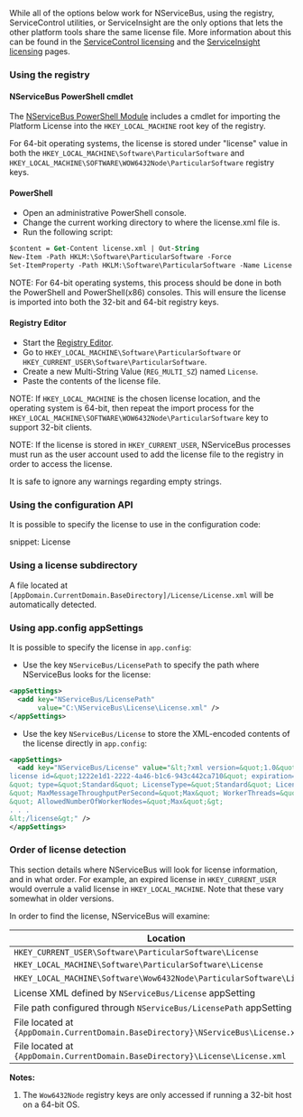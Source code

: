 While all of the options below work for NServiceBus, using the registry, ServiceControl utilities, or ServiceInsight are the only options that lets the other platform tools share the same license file. More information about this can be found in the
[ServiceControl licensing](/servicecontrol/license.md) and the  [ServiceInsight licensing](/serviceinsight/license.md) pages.

### Using the registry


#### NServiceBus PowerShell cmdlet

The [NServiceBus PowerShell Module](/nservicebus/operations/management-using-powershell.md) includes a cmdlet for importing the Platform License into the `HKEY_LOCAL_MACHINE` root key of the registry. 

For 64-bit operating systems, the license is stored under "license" value in both the `HKEY_LOCAL_MACHINE\Software\ParticularSoftware` and `HKEY_LOCAL_MACHINE\SOFTWARE\WOW6432Node\ParticularSoftware` registry keys.


#### PowerShell

* Open an administrative PowerShell console.
* Change the current working directory to where the license.xml file is.
* Run the following script:

```ps
$content = Get-Content license.xml | Out-String
New-Item -Path HKLM:\Software\ParticularSoftware -Force 
Set-ItemProperty -Path HKLM:\Software\ParticularSoftware -Name License -Force -Value $content
```

NOTE: For 64-bit operating systems, this process should be done in both the PowerShell and PowerShell(x86) consoles. This will ensure the license is imported into both the 32-bit and 64-bit registry keys.


#### Registry Editor

* Start the [Registry Editor](https://technet.microsoft.com/en-us/library/cc755256.aspx).
* Go to `HKEY_LOCAL_MACHINE\Software\ParticularSoftware` or `HKEY_CURRENT_USER\Software\ParticularSoftware`.
* Create a new Multi-String Value (`REG_MULTI_SZ`) named `License`.
* Paste the contents of the license file.

NOTE: If `HKEY_LOCAL_MACHINE` is the chosen license location, and the operating system is 64-bit, then repeat the import process for the `HKEY_LOCAL_MACHINE\SOFTWARE\WOW6432Node\ParticularSoftware` key to support 32-bit clients.

NOTE: If the license is stored in `HKEY_CURRENT_USER`, NServiceBus processes must run as the user account used to add the license file to the registry in order to access the license.

It is safe to ignore any warnings regarding empty strings.


### Using the configuration API

It is possible to specify the license to use in the configuration code:

snippet: License


### Using a license subdirectory

A file located at `[AppDomain.CurrentDomain.BaseDirectory]/License/License.xml` will be automatically detected.


### Using app.config appSettings

It is possible to specify the license in `app.config`:

- Use the key `NServiceBus/LicensePath` to specify the path where NServiceBus looks for the license:

```xml
<appSettings>
  <add key="NServiceBus/LicensePath"
       value="C:\NServiceBus\License\License.xml" />
</appSettings>
```
 - Use the key `NServiceBus/License` to store the XML-encoded contents of the license directly in `app.config`:

```xml
<appSettings>
  <add key="NServiceBus/License" value="&lt;?xml version=&quot;1.0&quot; encoding=&quot;utf-8&quot;?&gt;&lt;
license id=&quot;1222e1d1-2222-4a46-b1c6-943c442ca710&quot; expiration=&quot;2013-11-30T00:00:00.0000000
&quot; type=&quot;Standard&quot; LicenseType=&quot;Standard&quot; LicenseVersion=&quot;4.0
&quot; MaxMessageThroughputPerSecond=&quot;Max&quot; WorkerThreads=&quot;Max
&quot; AllowedNumberOfWorkerNodes=&quot;Max&quot;&gt;
. . .
&lt;/license&gt;" />
</appSettings>
```


### Order of license detection

This section details where NServiceBus will look for license information, and in what order. For example, an expired license in `HKEY_CURRENT_USER` would overrule a valid license in `HKEY_LOCAL_MACHINE`. Note that these vary somewhat in older versions.

In order to find the license, NServiceBus will examine:

| Location                                                                          | Notes |
|-----------------------------------------------------------------------------------|:-----:|
| `HKEY_CURRENT_USER\Software\ParticularSoftware\License`                           |       |
| `HKEY_LOCAL_MACHINE\Software\ParticularSoftware\License`                          |       |
| `HKEY_LOCAL_MACHINE\Software\Wow6432Node\ParticularSoftware\License`              |   1   |
| License XML defined by `NServiceBus/License` appSetting                           |       |
| File path configured through `NServiceBus/LicensePath` appSetting                 |       |
| File located at `{AppDomain.CurrentDomain.BaseDirectory}\NServiceBus\License.xml` |       |
| File located at `{AppDomain.CurrentDomain.BaseDirectory}\License\License.xml`     |       |

**Notes:**

 1. The `Wow6432Node` registry keys are only accessed if running a 32-bit host on a 64-bit OS.